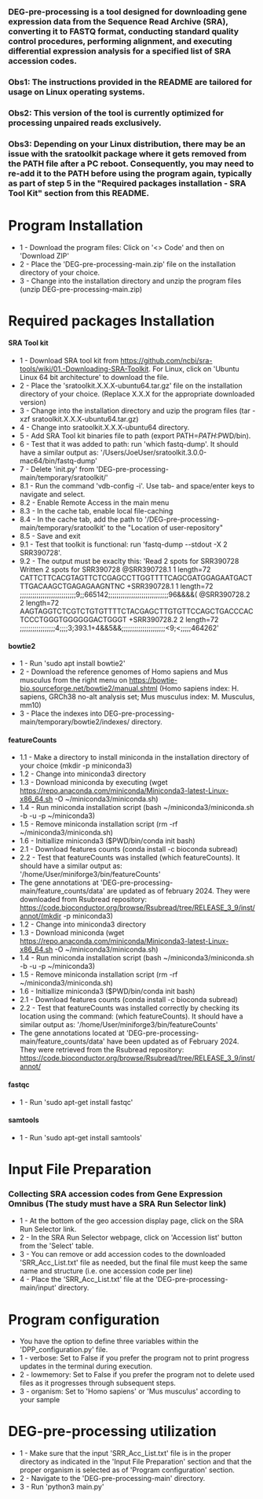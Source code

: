 ### DEG-pre-processing is a tool designed for downloading gene expression data from the Sequence Read Archive (SRA), converting it to FASTQ format, conducting standard quality control procedures, performing alignment, and executing differential expression analysis for a specified list of SRA accession codes.
### Obs1: The instructions provided in the README are tailored for usage on Linux operating systems.
### Obs2: This version of the tool is currently optimized for processing unpaired reads exclusively.
### Obs3: Depending on your Linux distribution, there may be an issue with the sratoolkit package where it gets removed from the PATH file after a PC reboot. Consequently, you may need to re-add it to the PATH before using the program again, typically as part of step 5 in the "Required packages installation - SRA Tool Kit" section from this README.


# Program Installation
- 1 - Download the program files: Click on '<> Code' and then on 'Download ZIP'
- 2 - Place the 'DEG-pre-processing-main.zip' file on the installation directory of your choice.
- 3 - Change into the installation directory and unzip the program files (unzip DEG-pre-processing-main.zip)  

# Required packages Installation
#### SRA Tool kit 
- 1 - Download SRA tool kit from https://github.com/ncbi/sra-tools/wiki/01.-Downloading-SRA-Toolkit. For Linux, click on 'Ubuntu Linux 64 bit architecture' to download the file.
- 2 - Place the 'sratoolkit.X.X.X-ubuntu64.tar.gz' file on the installation directory of your choice. (Replace X.X.X for the appropriate downloaded version)
- 3 - Change into the installation directory and uzip the program files (tar -xzf sratoolkit.X.X.X-ubuntu64.tar.gz)
- 4 - Change into sratoolkit.X.X.X-ubuntu64 directory.
- 5 - Add SRA Tool kit binaries file to path (export PATH=$PATH:$PWD/bin).  
- 6 - Test that it was added to path: run 'which fastq-dump'. It should have a similar output as: '/Users/JoeUser/sratoolkit.3.0.0-mac64/bin/fastq-dump'
- 7 - Delete 'init.py' from 'DEG-pre-processing-main/temporary/sratoolkit/' 
- 8.1 - Run the command 'vdb-config -i'. Use tab- and space/enter keys to navigate and select. 
- 8.2 - Enable Remote Access in the main menu 
- 8.3 - In the cache tab, enable local file-caching 
- 8.4 - In the cache tab, add the path to '/DEG-pre-processing-main/temporary/sratoolkit' to the "Location of user-repository" 
- 8.5 - Save and exit 
- 9.1 - Test that toolkit is functional: run 'fastq-dump --stdout -X 2 SRR390728'.
- 9.2 - The output must be exaclty this: 'Read 2 spots for SRR390728 Written 2 spots for SRR390728 @SRR390728.1 1 length=72 CATTCTTCACGTAGTTCTCGAGCCTTGGTTTTCAGCGATGGAGAATGACTTTGACAAGCTGAGAGAAGNTNC +SRR390728.1 1 length=72 ;;;;;;;;;;;;;;;;;;;;;;;;;;;9;;665142;;;;;;;;;;;;;;;;;;;;;;;;;;;;;96&&&&( @SRR390728.2 2 length=72 AAGTAGGTCTCGTCTGTGTTTTCTACGAGCTTGTGTTCCAGCTGACCCACTCCCTGGGTGGGGGGACTGGGT +SRR390728.2 2 length=72 ;;;;;;;;;;;;;;;;;4;;;;3;393.1+4&&5&&;;;;;;;;;;;;;;;;;;;;;<9;<;;;;;464262'

#### bowtie2
- 1 - Run 'sudo apt install bowtie2'
- 2 - Download the reference genomes of Homo sapiens and Mus musculus from the right menu on https://bowtie-bio.sourceforge.net/bowtie2/manual.shtml (Homo sapiens index: H. sapiens, GRCh38 no-alt analysis set; Mus musculus index: M. Musculus, mm10)
- 3 - Place the indexes into DEG-pre-processing-main/temporary/bowtie2/indexes/ directory.

#### featureCounts
- 1.1 - Make a directory to install miniconda in the installation directory of your choice (mkdir -p miniconda3)
- 1.2 - Change into miniconda3 directory
- 1.3 - Download miniconda by executing (wget https://repo.anaconda.com/miniconda/Miniconda3-latest-Linux-x86_64.sh -O ~/miniconda3/miniconda.sh)
- 1.4 - Run miniconda installation script (bash ~/miniconda3/miniconda.sh -b -u -p ~/miniconda3)
- 1.5 - Remove miniconda installation script (rm -rf ~/miniconda3/miniconda.sh)
- 1.6 - Initiallize miniconda3 ($PWD/bin/conda init bash)
- 2.1 - Download features counts (conda install -c bioconda subread)
- 2.2 - Test that featureCounts was installed (which featureCounts). It should have a similar output as: '/home/User/miniforge3/bin/featureCounts'
- The gene annotations at 'DEG-pre-processing-main/feature_counts/data' are updated as of february 2024. They were downloaded from Rsubread repository: https://code.bioconductor.org/browse/Rsubread/tree/RELEASE_3_9/inst/annot/(mkdir -p miniconda3)
- 1.2 - Change into miniconda3 directory
- 1.3 - Download miniconda (wget https://repo.anaconda.com/miniconda/Miniconda3-latest-Linux-x86_64.sh -O ~/miniconda3/miniconda.sh)
- 1.4 - Run miniconda installation script (bash ~/miniconda3/miniconda.sh -b -u -p ~/miniconda3)
- 1.5 - Remove miniconda installation script (rm -rf ~/miniconda3/miniconda.sh)
- 1.6 - Initiallize miniconda3 ($PWD/bin/conda init bash)
- 2.1 - Download features counts (conda install -c bioconda subread)
- 2.2 - Test that featureCounts was installed correctly by checking its location using the command: (which featureCounts). It should have a similar output as: '/home/User/miniforge3/bin/featureCounts'
- The gene annotations located at 'DEG-pre-processing-main/feature_counts/data' have been updated as of February 2024. They were retrieved from the Rsubread repository: https://code.bioconductor.org/browse/Rsubread/tree/RELEASE_3_9/inst/annot/

#### fastqc
- 1 - Run 'sudo apt-get install fastqc'

#### samtools
- 1 - Run 'sudo apt-get install samtools'

# Input File Preparation
### Collecting SRA accession codes from Gene Expression Omnibus (The study must have a SRA Run Selector link)
- 1 - At the bottom of the geo accession display page, click on the SRA Run Selector link.
- 2 - In the SRA Run Selector webpage, click on 'Accession list' button from the 'Select' table.
- 3 - You can remove or add accession codes to the downloaded 'SRR_Acc_List.txt' file as needed, but the final file must keep the same name and structure (i.e. one accession code per line)
- 4 - Place the 'SRR_Acc_List.txt' file at the 'DEG-pre-processing-main/input' directory.

# Program configuration
- You have the option to define three variables within the 'DPP_configuration.py' file. 
- 1 - verbose: Set to False if you prefer the program not to print progress updates in the terminal during execution.
- 2 - lowmemory: Set to False if you prefer the program not to delete used files as it progresses through subsequent steps.
- 3 - organism: Set to 'Homo sapiens' or 'Mus musculus' according to your sample


# DEG-pre-processing utilization
- 1 - Make sure that the input 'SRR_Acc_List.txt' file is in the proper directory as indicated in the 'Input File Preparation' section and that the proper organism is selected as of 'Program configuration' section.
- 2 - Navigate to the 'DEG-pre-processing-main' directory.
- 3 - Run 'python3 main.py'
